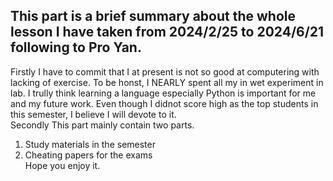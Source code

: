 ## This part is a brief summary about the whole lesson I have taken from 2024/2/25 to 2024/6/21 following to Pro Yan.  
Firstly I have to commit that I at present is not so good at computering with lacking of exercise. To be honst, I NEARLY spent all my in wet experiment in lab. I trully think learning a language especially Python is important for me and my future work. Even though I didnot score high as the top students in this semester, I believe I will devote to it.  
Secondly This part mainly contain two parts.  
1. Study materials in the semester  
2. Cheating papers for the exams  
Hope you enjoy it.
